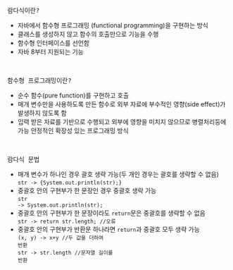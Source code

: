 <pre>
람다식이란?
</pre>

- 자바에서 함수형 프로그래밍 (functional programming)을 구현하는 방식
- 클래스를 생성하지 않고 함수의 호출만으로 기능을 수행
- 함수형 인터페이스를 선언함
- 자바 8부터 지원되는 기능

<br>

<pre>
함수형 프로그래밍이란?
</pre>
- 순수 함수(pure function)를 구현하고 호출
- 매개 변수만을 사용하도록 만든 함수로 외부 자료에 부수적인 영향(side effect)가 발생하지 않도록 함
- 입력 받은 자료를 기반으로 수행되고 외부에 영향을 미치지 않으므로 병렬처리등에 가능 안정적인 확장성 있는 프로그래밍 방식

<br>

<pre>
람다식 문법
</pre>
- 매개 변수가 하나인 경우 괄호 생략 가능(두 개인 경우는 괄호를 생략할 수 없음)<br>
    <code>str -> {System.out.println(str);}</code>
- 중괄호 안의 구현부가 한 문장인 경우 중괄호 생략 가능<br>
    <code>str -> System.out.println(str);</code>
- 중괄호 안의 구현부가 한 문장이라도 <code>return</code>문은 중괄호를 생략할 수 없음<br>
    <code>str -> return str.length; //오류</code>
- 중괄호 안의 구현부가 반환문 하나라면 <code>return</code>과 중괄호 모두 생략 가능<br>
    <code>(x, y) -> x+y //두 값을 더하여 반환</code><br>
    <code>str -> str.length //문자열 길이를 반환</code>    
    